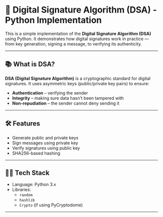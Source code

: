 # 🔐 Digital Signature Algorithm (DSA) - Python Implementation

This is a simple implementation of the **Digital Signature Algorithm (DSA)** using Python. It demonstrates how digital signatures work in practice — from key generation, signing a message, to verifying its authenticity.

---

## 📚 What is DSA?

**DSA (Digital Signature Algorithm)** is a cryptographic standard for digital signatures. It uses asymmetric keys (public/private key pairs) to ensure:

- **Authentication** – verifying the sender
- **Integrity** – making sure data hasn't been tampered with
- **Non-repudiation** – the sender cannot deny sending it

---

## 🛠️ Features

- Generate public and private keys
- Sign messages using private key
- Verify signatures using public key
- SHA256-based hashing

---

## 🧑‍💻 Tech Stack

- Language: Python 3.x
- Libraries:
  - `random`
  - `hashlib`
  - `Crypto` (if using PyCryptodome)

---
